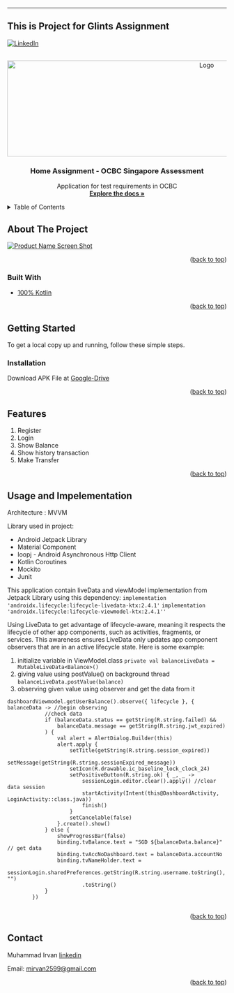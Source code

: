 -----------------------
This is Project for Glints Assignment
-------------------------------------
<div id="top"></div>

[![LinkedIn][linkedin-shield]][linkedin-url]



<!-- PROJECT LOGO -->
<br />
<div align="center">
  <a href="https://www.ocbc.com/group/gateway">
    <img src="https://upload.wikimedia.org/wikipedia/commons/thumb/5/54/OCBC_Bank_logo.png/1200px-OCBC_Bank_logo.png" alt="Logo" width="900" height="220">
  </a>

<h3 align="center">Home Assignment - OCBC Singapore Assessment</h3>

  <p align="center">
    Application for test requirements in OCBC
    <br />
    <a href="https://github.com/mirvn/HomeAssignment_Glints"><strong>Explore the docs »</strong></a>
    <br />
  </p>
</div>


<!-- TABLE OF CONTENTS -->
<details>
  <summary>Table of Contents</summary>
  <ol>
    <li>
      <a href="#about-the-project">About The Project</a>
      <ul>
        <li><a href="#built-with">Built With</a></li>
      </ul>
    </li>
    <li>
      <a href="#getting-started">Getting Started</a>
      <ul>
        <li><a href="#installation">Installation</a></li>
      </ul>
    </li>
    <li><a href="#features">Features</a></li>
    <li><a href="#usage-and-impelementation">Usage and Impelementation</a></li>
    <li><a href="#contact">Contact</a></li>
  </ol>
</details>



<!-- ABOUT THE PROJECT -->
## About The Project

[![Product Name Screen Shot][product-screenshot]](https://example.com)

<p align="right">(<a href="#top">back to top</a>)</p>



### Built With

* [100% Kotlin](https://kotlinlang.org/)

<p align="right">(<a href="#top">back to top</a>)</p>


<!-- GETTING STARTED -->
## Getting Started

To get a local copy up and running, follow these simple steps.

### Installation

Download APK File at 
[Google-Drive](https://drive.google.com/file/d/17oKUmdmrsE4Sr3JB5XKU21OmOz96g-AU/view?usp=sharing)

<p align="right">(<a href="#top">back to top</a>)</p>



## Features

1. Register
2. Login
3. Show Balance
4. Show history transaction
5. Make Transfer
<p align="right">(<a href="#top">back to top</a>)</p>


## Usage and Impelementation

Architecture : MVVM

Library used in project:
* Android Jetpack Library
* Material Component
* loopj - Android Asynchronous Http Client
* Kotlin Coroutines
* Mockito
* Junit

This application contain liveData and viewModel implementation from Jetpack Library using this dependency:
```implementation 'androidx.lifecycle:lifecycle-livedata-ktx:2.4.1'```
```implementation 'androidx.lifecycle:lifecycle-viewmodel-ktx:2.4.1''```

Using LiveData to get advantage of lifecycle-aware, meaning it respects the lifecycle of other app components, such as activities, fragments, or services. This awareness ensures LiveData only updates app component observers that are in an active lifecycle state.
Here is some example:
1. initialize variable in ViewModel.class
```private val balanceLiveData = MutableLiveData<Balance>()```
2. giving value using postValue() on background thread
```balanceLiveData.postValue(balance)```
3. observing given value using observer and get the data from it
```
dashboardViewmodel.getUserBalance().observe({ lifecycle }, { balanceData -> //begin observing
            //check data
            if (balanceData.status == getString(R.string.failed) &&
                balanceData.message == getString(R.string.jwt_expired)
            ) {
                val alert = AlertDialog.Builder(this)
                alert.apply {
                    setTitle(getString(R.string.session_expired))
                    setMessage(getString(R.string.sessionExpired_message))
                    setIcon(R.drawable.ic_baseline_lock_clock_24)
                    setPositiveButton(R.string.ok) { _, _ ->
                        sessionLogin.editor.clear().apply() //clear data session
                        startActivity(Intent(this@DashboardActivity, LoginActivity::class.java))
                        finish()
                    }
                    setCancelable(false)
                }.create().show()
            } else {
                showProgressBar(false)
                binding.tvBalance.text = "SGD ${balanceData.balance}" // get data
                binding.tvAccNoDashboard.text = balanceData.accountNo
                binding.tvNameHolder.text =
                    sessionLogin.sharedPreferences.getString(R.string.username.toString(), "")
                        .toString()
            }
        })
        
```  

<p align="right">(<a href="#top">back to top</a>)</p>

<!-- CONTACT -->
## Contact

Muhammad Irvan
[linkedin](https://linkedin.com/in/mirvn) 

Email: mirvan2599@gmail.com

<p align="right">(<a href="#top">back to top</a>)</p>


<!-- MARKDOWN LINKS & IMAGES -->
<!-- https://www.markdownguide.org/basic-syntax/#reference-style-links -->
[contributors-shield]: https://img.shields.io/github/contributors/github_username/repo_name.svg?style=for-the-badge
[contributors-url]: https://github.com/github_username/repo_name/graphs/contributors
[forks-shield]: https://img.shields.io/github/forks/github_username/repo_name.svg?style=for-the-badge
[forks-url]: https://github.com/github_username/repo_name/network/members
[stars-shield]: https://img.shields.io/github/stars/github_username/repo_name.svg?style=for-the-badge
[stars-url]: https://github.com/github_username/repo_name/stargazers
[issues-shield]: https://img.shields.io/github/issues/github_username/repo_name.svg?style=for-the-badge
[issues-url]: https://github.com/github_username/repo_name/issues
[license-shield]: https://img.shields.io/github/license/github_username/repo_name.svg?style=for-the-badge
[license-url]: https://github.com/github_username/repo_name/blob/master/LICENSE.txt
[linkedin-shield]: https://img.shields.io/badge/-LinkedIn-black.svg?style=for-the-badge&logo=linkedin&colorB=555
[linkedin-url]: https://linkedin.com/in/mirvn
[product-screenshot]: https://i.ibb.co/DQ00Fvx/Untitled-design-resize.png
